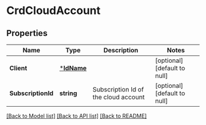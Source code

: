 # CrdCloudAccount

## Properties
Name | Type | Description | Notes
------------ | ------------- | ------------- | -------------
**Client** | [***IdName**](IdName.md) |  | [optional] [default to null]
**SubscriptionId** | **string** | Subscription Id of the cloud account | [optional] [default to null]

[[Back to Model list]](../README.md#documentation-for-models) [[Back to API list]](../README.md#documentation-for-api-endpoints) [[Back to README]](../README.md)

